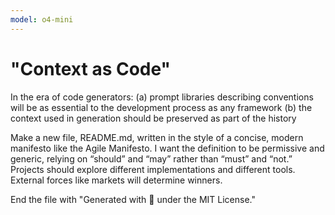 ```yaml
---
model: o4-mini
---
```


# "Context as Code"

In the era of code generators:
(a) prompt libraries describing conventions will be as essential to the development process as any framework 
(b) the context used in generation should be preserved as part of the history

Make a new file, README.md, written in the style of a concise, modern manifesto like the Agile Manifesto.
I want the definition to be permissive and generic, relying on “should” and “may” rather than “must” and “not.” 
Projects should explore different implementations and different tools.
External forces like markets will determine winners.

End the file with "Generated with 🩶 under the MIT License."
